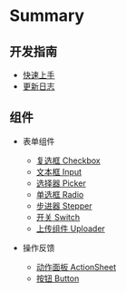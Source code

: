 # Summary

## 开发指南

* [快速上手](README.md)
* [更新日志](https://github.com/ZhonganTechENG/zarm/blob/master/CHANGELOG.md)

## 组件

* 表单组件
  * [复选框 Checkbox](components/Checkbox.md)
  * [文本框 Input](components/Input.md)
  * [选择器 Picker](components/Picker.md)
  * [单选框 Radio](components/Radio.md)
  * [步进器 Stepper](components/Stepper.md)
  * [开关 Switch](components/Switch.md)
  * [上传组件 Uploader](components/Uploader.md)

* 操作反馈
  * [动作面板 ActionSheet](components/ActionSheet.md)
  * [按钮 Button](components/Button.md)

